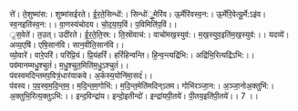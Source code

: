 

  
त्ते॑। ते॒शुष्मा॑स:। शुष्मा॑सईरते। ई॒र॒ते॒सिन्धो॑:। सिन्धो॑ू्॒मेरि॑व। ऊ॒र्मेरि॑वस्व॒न:। ऊ॒र्मेरि॒वेत्यू॒र्मे:ऽइ॑व। स्व॒नइति॑स्व॒न:।। वा॒णस्य॑चोदय। चो॒द॒या॒प॒विं। प॒विमिति॑प॒विं।।  
्र॒स॒वेते॑। त॒उत्। उदी॑रते। ई॒र॒ते॒ति॒स्र:। ति॒स्रॊवाच॑:। वाचो॑मख॒स्युव॑:। म॒ख॒स्युव॒इति॑म॒ख॒स्युव॑:।। यदव्ये॑। अव्य॒एषि॑। एषि॒सान॑वि। सान॒वीति॒सान॑वि।।  
व्यो॒वारे॑। वारे॒परि॑। परि॑प्रि॒यं। प्रि॒यंहरिं॑। हरिं॑हिन्वन्ति। हि॒न्व॒न्त्यद्रि॑भि:। अद्रि॑भि॒रित्यद्रि॑ऽभि:।। पव॑मानम्मधु॒श्चुतं॑। म॒धु॒श्चुत॒मिति॑म॒धु॒ऽश्चुतं॑।।  
प॑वस्वमदिन्तमप॒वित्रं॒धार॑याकवे। अ॒र्कस्य॒योनि॑मा॒सदं॑।।  
प॑वस्व। प॒व॒स्व॒म॒दि॒न्त॒म॒। म॒दि॒न्त॒म॒गोभि॑:। म॒दि॒न्त॒मेति॑मदिन्ऽतम। गोभि॑रञ्जा॒न:। अ॒ञ्जा॒नोअ॒क्तुभि॑:। अ॒क्तुभि॒रित्य॒क्तुऽभि॑:।। इन्द॒विन्द्रा॑य। इन्दो॒इतीन्दो॑। इन्द्रा॑यपी॒तये॑। पी॒तय॒इति॑पी॒तये॑।। 7 ।।  
